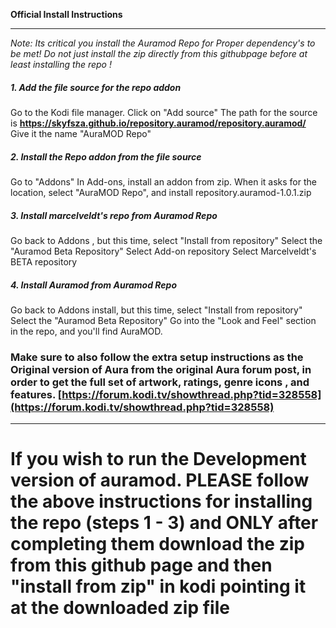 **Official Install Instructions**

---

 _Note: Its critical you install the Auramod Repo for Proper dependency&#39;s to be met! Do not just install the zip directly from this githubpage before at least installing the repo !_

##### 1. Add the file source for the repo addon 

Go to the Kodi file manager. Click on &quot;Add source&quot;
The path for the source is
**https://skyfsza.github.io/repository.auramod/repository.auramod/**
Give it the name &quot;AuraMOD Repo&quot;

##### 2. Install the Repo addon  from the file source

Go to &quot;Addons&quot;
In Add-ons, install an addon from zip. When it asks for the location, select &quot;AuraMOD Repo&quot;, and install
repository.auramod-1.0.1.zip

##### 3. Install marcelveldt's repo from Auramod Repo
Go back to Addons , but this time, select &quot;Install from repository&quot;
Select the &quot;Auramod Beta Repository&quot;
Select Add-on repository
Select Marcelveldt's BETA repository

##### 4. Install Auramod from Auramod Repo

Go back to Addons install, but this time, select &quot;Install from repository&quot;
Select the &quot;Auramod Beta Repository&quot;
Go into the &quot;Look and Feel&quot; section in the repo, and you&#39;ll find AuraMOD.

###    Make sure to also follow the  extra setup instructions as the Original version of Aura   from the original Aura forum post, in order to get the full set of artwork, ratings, genre icons ,  and features.  [https://forum.kodi.tv/showthread.php?tid=328558](https://forum.kodi.tv/showthread.php?tid=328558)  

---


 # If you wish to run the Development version of auramod. PLEASE follow the above instructions for installing the repo (steps 1 - 3) and ONLY after completing them  download the zip from this github page and then "install from zip" in kodi pointing it at the downloaded zip file 
